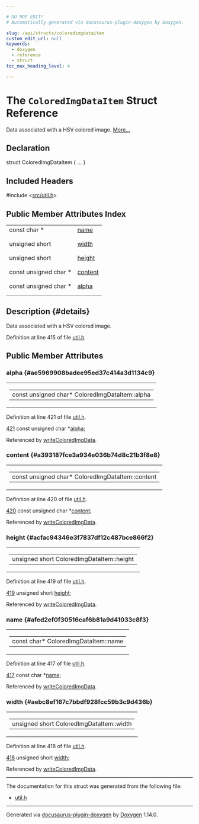```yaml
---

# DO NOT EDIT!
# Automatically generated via docusaurus-plugin-doxygen by Doxygen.

slug: /api/structs/coloredimgdataitem
custom_edit_url: null
keywords:
  - doxygen
  - reference
  - struct
toc_max_heading_level: 4

---
```


<div class="doxyPage">

# The `ColoredImgDataItem` Struct Reference

<p>Data associated with a HSV colored image. <a href="#details">More...</a></p>

## Declaration

<div class="doxyDeclaration">
struct ColoredImgDataItem { ... }
</div>

## Included Headers

<div class="doxyIncludesList">#include &lt;<a href="/web-doxygen/docs/api/files/src/util-h">src/util.h</a>&gt;
</div>

## Public Member Attributes Index

<table class="doxyMembersIndex">

<tr class="doxyMemberIndexItem">
<td class="doxyMemberIndexItemType" align="left" valign="top">const char *</td>
<td class="doxyMemberIndexItemName" align="left" valign="top"><a href="#afed2ef0f30516caf6b81a9d41033c8f3">name</a></td>
</tr>
<tr class="doxyMemberIndexDescription">
<td class="doxyMemberIndexDescriptionLeft"></td>
<td class="doxyMemberIndexDescriptionRight">
</td>
</tr>
<tr class="doxyMemberIndexSeparator">
<td class="doxyMemberIndexSeparator" colspan="2"></td>
</tr>

<tr class="doxyMemberIndexItem">
<td class="doxyMemberIndexItemType" align="left" valign="top">unsigned short</td>
<td class="doxyMemberIndexItemName" align="left" valign="top"><a href="#aebc8ef167c7bbdf928fcc59b3c9d436b">width</a></td>
</tr>
<tr class="doxyMemberIndexDescription">
<td class="doxyMemberIndexDescriptionLeft"></td>
<td class="doxyMemberIndexDescriptionRight">
</td>
</tr>
<tr class="doxyMemberIndexSeparator">
<td class="doxyMemberIndexSeparator" colspan="2"></td>
</tr>

<tr class="doxyMemberIndexItem">
<td class="doxyMemberIndexItemType" align="left" valign="top">unsigned short</td>
<td class="doxyMemberIndexItemName" align="left" valign="top"><a href="#acfac94346e3f7837df12c487bce866f2">height</a></td>
</tr>
<tr class="doxyMemberIndexDescription">
<td class="doxyMemberIndexDescriptionLeft"></td>
<td class="doxyMemberIndexDescriptionRight">
</td>
</tr>
<tr class="doxyMemberIndexSeparator">
<td class="doxyMemberIndexSeparator" colspan="2"></td>
</tr>

<tr class="doxyMemberIndexItem">
<td class="doxyMemberIndexItemType" align="left" valign="top">const unsigned char *</td>
<td class="doxyMemberIndexItemName" align="left" valign="top"><a href="#a393187fce3a934e036b74d8c21b3f8e8">content</a></td>
</tr>
<tr class="doxyMemberIndexDescription">
<td class="doxyMemberIndexDescriptionLeft"></td>
<td class="doxyMemberIndexDescriptionRight">
</td>
</tr>
<tr class="doxyMemberIndexSeparator">
<td class="doxyMemberIndexSeparator" colspan="2"></td>
</tr>

<tr class="doxyMemberIndexItem">
<td class="doxyMemberIndexItemType" align="left" valign="top">const unsigned char *</td>
<td class="doxyMemberIndexItemName" align="left" valign="top"><a href="#ae5969908badee95ed37c414a3d1134c9">alpha</a></td>
</tr>
<tr class="doxyMemberIndexDescription">
<td class="doxyMemberIndexDescriptionLeft"></td>
<td class="doxyMemberIndexDescriptionRight">
</td>
</tr>
<tr class="doxyMemberIndexSeparator">
<td class="doxyMemberIndexSeparator" colspan="2"></td>
</tr>

</table>

## Description {#details}

<p>Data associated with a HSV colored image.</p>

<p>Definition at line 415 of file <a href="/web-doxygen/docs/api/files/src/util-h">util.h</a>.</p>

<div class="doxySectionDef">

## Public Member Attributes

### alpha {#ae5969908badee95ed37c414a3d1134c9}

<div class="doxyMemberItem">
<div class="doxyMemberProto">
<table class="doxyMemberLabels">
<tr class="doxyMemberLabels">
<td class="doxyMemberLabelsLeft">
<table class="doxyMemberName">
<tr>
<td class="doxyMemberName">const unsigned char* ColoredImgDataItem::alpha</td>
</tr>
</table>
</td>
</tr>
</table>
</div>
<div class="doxyMemberDoc">


<p>Definition at line 421 of file <a href="/web-doxygen/docs/api/files/src/util-h">util.h</a>.</p>

<div class="doxyProgramListing">

<div class="doxyCodeLine"><span class="doxyLineNumber"><a href="#ae5969908badee95ed37c414a3d1134c9">421</a></span><span class="doxyLineContent"><span class="doxyHighlight">  </span><span class="doxyHighlightKeyword">const</span><span class="doxyHighlight"> </span><span class="doxyHighlightKeywordType">unsigned</span><span class="doxyHighlight"> </span><span class="doxyHighlightKeywordType">char</span><span class="doxyHighlight"> *<a href="#ae5969908badee95ed37c414a3d1134c9">alpha</a>;</span></span></div>

</div>


Referenced by <a href="/web-doxygen/docs/api/files/src/util-cpp/#af543a98b46249a2b115f47f0166e9a81">writeColoredImgData</a>.
</div>
</div>

### content {#a393187fce3a934e036b74d8c21b3f8e8}

<div class="doxyMemberItem">
<div class="doxyMemberProto">
<table class="doxyMemberLabels">
<tr class="doxyMemberLabels">
<td class="doxyMemberLabelsLeft">
<table class="doxyMemberName">
<tr>
<td class="doxyMemberName">const unsigned char* ColoredImgDataItem::content</td>
</tr>
</table>
</td>
</tr>
</table>
</div>
<div class="doxyMemberDoc">


<p>Definition at line 420 of file <a href="/web-doxygen/docs/api/files/src/util-h">util.h</a>.</p>

<div class="doxyProgramListing">

<div class="doxyCodeLine"><span class="doxyLineNumber"><a href="#a393187fce3a934e036b74d8c21b3f8e8">420</a></span><span class="doxyLineContent"><span class="doxyHighlight">  </span><span class="doxyHighlightKeyword">const</span><span class="doxyHighlight"> </span><span class="doxyHighlightKeywordType">unsigned</span><span class="doxyHighlight"> </span><span class="doxyHighlightKeywordType">char</span><span class="doxyHighlight"> *<a href="#a393187fce3a934e036b74d8c21b3f8e8">content</a>;</span></span></div>

</div>


Referenced by <a href="/web-doxygen/docs/api/files/src/util-cpp/#af543a98b46249a2b115f47f0166e9a81">writeColoredImgData</a>.
</div>
</div>

### height {#acfac94346e3f7837df12c487bce866f2}

<div class="doxyMemberItem">
<div class="doxyMemberProto">
<table class="doxyMemberLabels">
<tr class="doxyMemberLabels">
<td class="doxyMemberLabelsLeft">
<table class="doxyMemberName">
<tr>
<td class="doxyMemberName">unsigned short ColoredImgDataItem::height</td>
</tr>
</table>
</td>
</tr>
</table>
</div>
<div class="doxyMemberDoc">


<p>Definition at line 419 of file <a href="/web-doxygen/docs/api/files/src/util-h">util.h</a>.</p>

<div class="doxyProgramListing">

<div class="doxyCodeLine"><span class="doxyLineNumber"><a href="#acfac94346e3f7837df12c487bce866f2">419</a></span><span class="doxyLineContent"><span class="doxyHighlight">  </span><span class="doxyHighlightKeywordType">unsigned</span><span class="doxyHighlight"> </span><span class="doxyHighlightKeywordType">short</span><span class="doxyHighlight"> <a href="#acfac94346e3f7837df12c487bce866f2">height</a>;</span></span></div>

</div>


Referenced by <a href="/web-doxygen/docs/api/files/src/util-cpp/#af543a98b46249a2b115f47f0166e9a81">writeColoredImgData</a>.
</div>
</div>

### name {#afed2ef0f30516caf6b81a9d41033c8f3}

<div class="doxyMemberItem">
<div class="doxyMemberProto">
<table class="doxyMemberLabels">
<tr class="doxyMemberLabels">
<td class="doxyMemberLabelsLeft">
<table class="doxyMemberName">
<tr>
<td class="doxyMemberName">const char* ColoredImgDataItem::name</td>
</tr>
</table>
</td>
</tr>
</table>
</div>
<div class="doxyMemberDoc">


<p>Definition at line 417 of file <a href="/web-doxygen/docs/api/files/src/util-h">util.h</a>.</p>

<div class="doxyProgramListing">

<div class="doxyCodeLine"><span class="doxyLineNumber"><a href="#afed2ef0f30516caf6b81a9d41033c8f3">417</a></span><span class="doxyLineContent"><span class="doxyHighlight">  </span><span class="doxyHighlightKeyword">const</span><span class="doxyHighlight"> </span><span class="doxyHighlightKeywordType">char</span><span class="doxyHighlight"> *<a href="#afed2ef0f30516caf6b81a9d41033c8f3">name</a>;</span></span></div>

</div>


Referenced by <a href="/web-doxygen/docs/api/files/src/util-cpp/#af543a98b46249a2b115f47f0166e9a81">writeColoredImgData</a>.
</div>
</div>

### width {#aebc8ef167c7bbdf928fcc59b3c9d436b}

<div class="doxyMemberItem">
<div class="doxyMemberProto">
<table class="doxyMemberLabels">
<tr class="doxyMemberLabels">
<td class="doxyMemberLabelsLeft">
<table class="doxyMemberName">
<tr>
<td class="doxyMemberName">unsigned short ColoredImgDataItem::width</td>
</tr>
</table>
</td>
</tr>
</table>
</div>
<div class="doxyMemberDoc">


<p>Definition at line 418 of file <a href="/web-doxygen/docs/api/files/src/util-h">util.h</a>.</p>

<div class="doxyProgramListing">

<div class="doxyCodeLine"><span class="doxyLineNumber"><a href="#aebc8ef167c7bbdf928fcc59b3c9d436b">418</a></span><span class="doxyLineContent"><span class="doxyHighlight">  </span><span class="doxyHighlightKeywordType">unsigned</span><span class="doxyHighlight"> </span><span class="doxyHighlightKeywordType">short</span><span class="doxyHighlight"> <a href="#aebc8ef167c7bbdf928fcc59b3c9d436b">width</a>;</span></span></div>

</div>


Referenced by <a href="/web-doxygen/docs/api/files/src/util-cpp/#af543a98b46249a2b115f47f0166e9a81">writeColoredImgData</a>.
</div>
</div>

</div>

<hr/>

<p>The documentation for this struct was generated from the following file:</p>

<ul>
<li><a href="/web-doxygen/docs/api/files/src/util-h">util.h</a></li>
</ul>

<hr/>

<p class="doxyGeneratedBy">Generated via <a href="https://github.com/xpack/docusaurus-plugin-doxygen">docusaurus-plugin-doxygen</a> by <a href="https://www.doxygen.nl">Doxygen</a> 1.14.0.</p>

</div>
